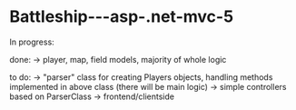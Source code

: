 # Battleship---asp-.net-mvc-5

In progress:

done:
-> player, map, field models, majority of whole logic

to do:
-> "parser" class for creating Players objects, handling methods implemented in above class (there will be main logic)
-> simple controllers based on ParserClass
-> frontend/clientside  
 
